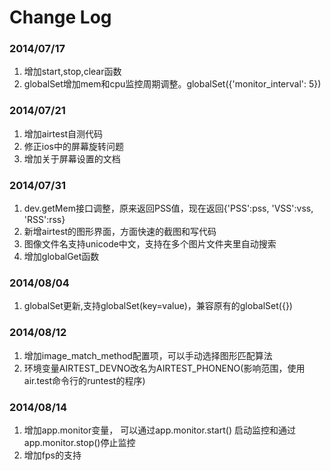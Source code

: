 Change Log
=================

### 2014/07/17
1. 增加start,stop,clear函数
1. globalSet增加mem和cpu监控周期调整。globalSet({'monitor_interval': 5})

### 2014/07/21
1. 增加airtest自测代码
2. 修正ios中的屏幕旋转问题
3. 增加关于屏幕设置的文档

### 2014/07/31
1. dev.getMem接口调整，原来返回PSS值，现在返回{'PSS':pss, 'VSS':vss, 'RSS':rss}
2. 新增airtest的图形界面，方面快速的截图和写代码
3. 图像文件名支持unicode中文，支持在多个图片文件夹里自动搜索
4. 增加globalGet函数

### 2014/08/04
1. globalSet更新,支持globalSet(key=value)，兼容原有的globalSet({})

### 2014/08/12
1. 增加image_match_method配置项，可以手动选择图形匹配算法
2. 环境变量AIRTEST_DEVNO改名为AIRTEST_PHONENO(影响范围，使用air.test命令行的runtest的程序)

### 2014/08/14
1. 增加app.monitor变量， 可以通过app.monitor.start() 启动监控和通过app.monitor.stop()停止监控
2. 增加fps的支持